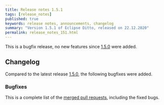 ```yaml
---
title: Release notes 1.5.1
tags: [release_notes]
published: true
keywords: release notes, announcements, changelog
summary: "Version 1.5.1 of Eclipse Ditto, released on 22.12.2020"
permalink: release_notes_151.html
---
```


This is a bugfix release, no new features since [1.5.0](release_notes_150.html) were added.

## Changelog

Compared to the latest release [1.5.0](release_notes_150.html), the following bugfixes were added.

### Bugfixes

This is a complete list of the
[merged pull requests](https://github.com/eclipse-ditto/ditto/pulls?q=is%3Apr+milestone%3A1.5.1), including the fixed bugs.
